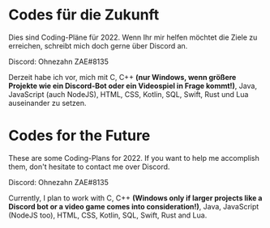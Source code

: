 # Codes für die Zukunft
Dies sind Coding-Pläne für 2022. Wenn Ihr mir helfen möchtet die Ziele zu erreichen, schreibt mich doch gerne über Discord an.

Discord: Ohnezahn ZAE#8135

Derzeit habe ich vor, mich mit C, C++ **(nur Windows, wenn größere Projekte wie ein Discord-Bot oder ein Videospiel in Frage kommt!)**, Java, JavaScript (auch NodeJS), HTML, CSS, Kotlin, SQL, Swift, Rust und Lua auseinander zu setzen.

# Codes for the Future
These are some Coding-Plans for 2022. If you want to help me accomplish them, don't hesitate to contact me over Discord.

Discord: Ohnezahn ZAE#8135

Currently, I plan to work with C, C++ **(Windows only if larger projects like a Discord bot or a video game comes into consideration!)**, Java, JavaScript (NodeJS too), HTML, CSS, Kotlin, SQL, Swift, Rust and Lua.
